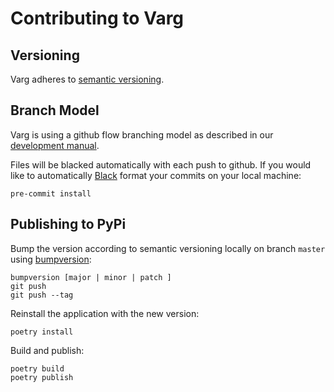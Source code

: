 # Contributing to Varg

## Versioning
Varg adheres to [semantic versioning].

## Branch Model

Varg is using a github flow branching model as described in our [development manual][development-branch-model].

Files will be blacked automatically with each push to github. If you would like to automatically [Black][black-url] format your commits on your local machine:

```
pre-commit install
```

## Publishing to PyPi

Bump the version according to semantic versioning locally on branch `master` using [bumpversion]:

```
bumpversion [major | minor | patch ]
git push
git push --tag
```

Reinstall the application with the new version:

```
poetry install
```

Build and publish:

```
poetry build
poetry publish
```

[black-url]: https://github.com/psf/black
[bumpversion]: https://github.com/c4urself/bump2version
[development-branch-model]: http://www.clinicalgenomics.se/development/dev/models/
[semantic versioning]: https://semver.org/